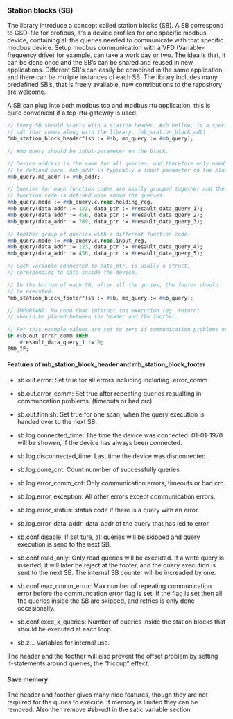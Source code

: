 ### Station blocks (SB)

The library introduce a concept called station blocks (SB). A SB correspond to GSD-file for profibus, it's a device profiles for one specific modbus device, containing all the queries needed to communicate with that specific modbus device. Setup modbus communication with a VFD (Variable-frequency drive) for example, can take a work day or two. The idea is that, it can be done once and the SB’s can be shared and reused in new applications. Different SB's can easily be combined in the same application, and there can be muliple instances of each SB. The library includes many predefined SB’s, that is freely available, new contributions to the repository are welcome. 

A SB can plug into both modbus tcp and modbus rtu application, this is quite convenient if a tcp-rtu-gateway is used.

```pascal
// Every SB should starts with a station header. #sb bellow, is a special 
// udt that comes along with the library. (mb_station_block_udt)
"mb_station_block_header"(sb := #sb, mb_query := #mb_query);

// #mb_query should be inOut-parameter on the block.

// Device address is the same for all queries, and therefore only need to 
// be defined once. #mb_addr is typically a input parameter on the block.
#mb_query.mb_addr := #mb_addr;

// Queries for each function codes are usally grouped together and the 
// function code is defined once above the queries.
#mb_query.mode := #mb_query.c.read.holding_reg,
#mb_query(data_addr := 123, data_ptr := #resault_data_query_1);
#mb_query(data_addr := 456, data_ptr := #resault_data_query_2);
#mb_query(data_addr := 789, data_ptr := #resault_data_query_3);

// Another group of queries with a different function code.
#mb_query.mode := #mb_query.c.read.input_reg,
#mb_query(data_addr := 123, data_ptr := #resault_data_query_4);
#mb_query(data_addr := 456, data_ptr := #resault_data_query_5);

// Each variable connected to data_ptr, is usally a struct, 
// coresponding to data inside the device.

// In the buttom of each SB, after all the quries, the footer should
// be executed. 
"mb_station_block_footer"(sb := #sb, mb_query := #mb_query);

// IMPORTANT: No code that interupt the execution (eg. return)
// should be placed between the header and the foother.

// For this example values are set to zero if communication problems occurs.
IF #sb.out.error_comm THEN
    #resault_data_query_1 := 0;   
END_IF;
```

#### Features of mb_station_block_header and mb_station_block_footer

- sb.out.error: Set true for all errors including including .error_comm
- sb.out.error_comm: Set true after repeating queries resualting in communcation problems. (timeouts or bad crc)
- sb.out.finnish: Set true for one scan, when the query execution is handed over to the next SB.
 
- sb.log.connected_time: The time the device was connected. 01-01-1970 will be showen, if the device has always been connected.
- sb.log.disconnected_time: Last time the device was disconnected.
- sb.log.done_cnt: Count nunmber of successfully queries.
- sb.log.error_comm_cnt: Only communication errors, timeouts or bad crc.
- sb.log.error_exception: All other errors except communication errors.
- sb.log.error_status: status code if there is a query with an error.
- sb.log.error_data_addr: data_addr of the query that has led to error.

- sb.conf.disable: If set ture, all queries will be skipped and query execution is send to the next SB.
- sb.conf.read_only: Only read queries will be executed. If a write query is inserted, it will later be reject at the footer, and the query execution is sent to the next SB. The internal SB counter will be increaded by one.
- sb.conf.max_comm_error: Max number of repeating communication error before the communcation error flag is set. If the flag is set then all the queries inside the SB are skipped, and retries is only done occasionally.
- sb.conf.exec_x_queries: Number of queries inside the station blocks that should be executed at each loop.
- sb.z... Variables for internal use.

The header and the foother will also prevent the offset problem by setting if-statements around queries, the "hiccup" effect.

#### Save memory

The header and foother gives many nice features, though they are not required for the quries to execute. If memory is limited they can be removed. Also then remove #sb-udt in the satic variable section. 

